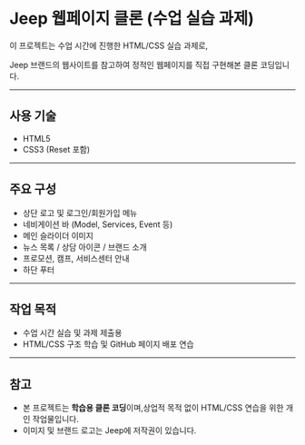 # Jeep 웹페이지 클론 (수업 실습 과제)

이 프로젝트는 수업 시간에 진행한 HTML/CSS 실습 과제로,

Jeep 브랜드의 웹사이트를 참고하여 정적인 웹페이지를 직접 구현해본 클론 코딩입니다.

---

## 사용 기술

- HTML5
- CSS3 (Reset 포함)

---

## 주요 구성

- 상단 로고 및 로그인/회원가입 메뉴
- 네비게이션 바 (Model, Services, Event 등)
- 메인 슬라이더 이미지
- 뉴스 목록 / 상담 아이콘 / 브랜드 소개
- 프로모션, 캠프, 서비스센터 안내
- 하단 푸터

---

## 작업 목적

- 수업 시간 실습 및 과제 제출용
- HTML/CSS 구조 학습 및 GitHub 페이지 배포 연습

---

## 참고

- 본 프로젝트는 **학습용 클론 코딩**이며,상업적 목적 없이 HTML/CSS 연습을 위한 개인 작업물입니다.
- 이미지 및 브랜드 로고는 Jeep에 저작권이 있습니다.
